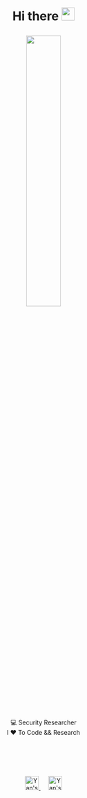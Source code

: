 <h1>
	<p align="center">Hi there <a href="#"><img style="margin-top:-13px" width="30px" src="https://github.com/yanoshercohen/yanoshercohen/assets/74152828/fef03325-cd05-4b43-8f2c-0155f0a1f537"></a> </p>
</h1>

<p align="center">
	<a href="#">
	<img width="40%" src="https://github.com/yanoshercohen/yanoshercohen/assets/74152828/a25e8c88-840b-4ebb-8b24-fabce01fada6">
	</a>
</p>
<p align="center">
	<a>
	💻 Security Researcher
	</a>
	<br/>
	<a>
	I ❤ To Code && Research
	</a>
	<br/>
	
</p>
<h1>
	<br/>
</h1>
<p align="center">
	<a href="https://twitter.com/0x7F454C">
	<img alt="Yan's Twitter" width="32px" src="https://img.icons8.com/?size=256&id=phOKFKYpe00C&format=png" style="max-width:100%;text-decoration: none;">
	</a>
	<a>&ensp;&ensp;</a>
	<a href="https://linkedin.com/in/yanoc">
	<img alt="Yan's LinkedIN" width="32px" src="https://img.icons8.com/?size=256&id=13930&format=png" style="max-width:100%;text-decoration: none;">
	</a>
</p>
